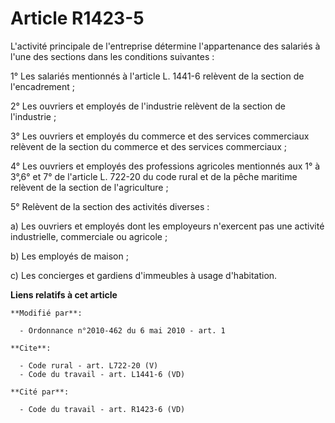 # Article R1423-5

L'activité principale de l'entreprise détermine l'appartenance des salariés à l'une des sections dans les conditions
suivantes : 

1° Les salariés mentionnés à l'article L. 1441-6 relèvent de la section de l'encadrement ; 

2° Les ouvriers et employés de l'industrie relèvent de la section de l'industrie ; 

3° Les ouvriers et employés du commerce et des services commerciaux relèvent de la section du commerce et des services
commerciaux ; 

4° Les ouvriers et employés des professions agricoles mentionnés aux 1° à 3°,6° et 7° de l'article L. 722-20 du code rural et
de la pêche maritime relèvent de la section de l'agriculture ; 

5° Relèvent de la section des activités diverses : 

a) Les ouvriers et employés dont les employeurs n'exercent pas une activité industrielle, commerciale ou agricole ; 

b) Les employés de maison ; 

c) Les concierges et gardiens d'immeubles à usage d'habitation.

**Liens relatifs à cet article**

	**Modifié par**:

	  - Ordonnance n°2010-462 du 6 mai 2010 - art. 1

	**Cite**:

	  - Code rural - art. L722-20 (V)
	  - Code du travail - art. L1441-6 (VD)

	**Cité par**:

	  - Code du travail - art. R1423-6 (VD)
